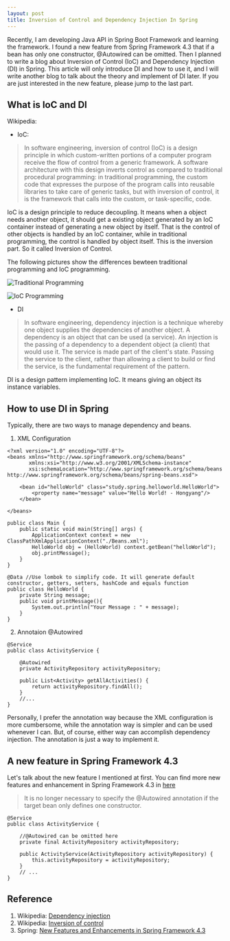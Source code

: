```yaml
---
layout: post
title: Inversion of Control and Dependency Injection In Spring
---
```


Recently, I am developing Java API in Spring Boot Framework and learning the framework. I found a new feature from Spring Framework 4.3 that if a bean has only one constructor, @Autowired can be omitted. Then I planned to write a blog about Inversion of Control (IoC) and Dependency Injection (DI) in Spring. This article will only introduce DI and how to use it, and I will write another blog to talk about the theory and implement of DI later. If you are just interested in the new feature, please jump to the last part.<br>

## What is IoC and DI

Wikipedia: 

* IoC:
> In software engineering, inversion of control (IoC) is a design principle in which custom-written portions of a computer program receive the flow of control from a generic framework. A software architecture with this design inverts control as compared to traditional procedural programming: in traditional programming, the custom code that expresses the purpose of the program calls into reusable libraries to take care of generic tasks, but with inversion of control, it is the framework that calls into the custom, or task-specific, code.

IoC is a design principle to reduce decoupling. It means when a object needs another object, it should get a existing object generated by an IoC container instead of generating a new object by itself. That is the control of other objects is handled by an IoC container, while in traditional programming, the control is handled by object itself. This is the inversion part. So it called Inversion of Control. <br>

The following pictures show the differences bewteen traditional programming and IoC programming.

![Traditional Programming](https://github.com/HongyangYu/hongyangyu.github.io/blob/master/images/ioc-1.png?raw=true)

![IoC Programming](https://github.com/HongyangYu/hongyangyu.github.io/blob/master/images/ioc-1.png?raw=true)



* DI
> In software engineering, dependency injection is a technique whereby one object supplies the dependencies of another object. A dependency is an object that can be used (a service). An injection is the passing of a dependency to a dependent object (a client) that would use it. The service is made part of the client's state. Passing the service to the client, rather than allowing a client to build or find the service, is the fundamental requirement of the pattern.


DI is a design pattern implementing IoC. It means giving an object its instance variables. 


## How to use DI in Spring

Typically, there are two ways to manage dependency and beans.

1. XML Configuration

```
<?xml version="1.0" encoding="UTF-8"?>
<beans xmlns="http://www.springframework.org/schema/beans"
       xmlns:xsi="http://www.w3.org/2001/XMLSchema-instance"
       xsi:schemaLocation="http://www.springframework.org/schema/beans http://www.springframework.org/schema/beans/spring-beans.xsd">

    <bean id="helloWorld" class="study.spring.helloworld.HelloWorld">
        <property name="message" value="Hello World! - Hongyang"/>
    </bean>

</beans>
```

```
public class Main {
    public static void main(String[] args) {
        ApplicationContext context = new ClassPathXmlApplicationContext("./Beans.xml");
        HelloWorld obj = (HelloWorld) context.getBean("helloWorld");
        obj.printMessage();
    }
}

```

```
@Data //Use lombok to simplify code. It will generate default constructor, getters, setters, hashCode and equals function
public class HelloWorld {
    private String message;
    public void printMessage(){
        System.out.println("Your Message : " + message);
    }
}
```

2. Annotaion @Autowired

```
@Service
public class ActivityService {

	@Autowired
    private ActivityRepository activityRepository;

    public List<Activity> getAllActivities() {
        return activityRepository.findAll();
    }
    //...
}

```

Personally, I prefer the annotation way because the XML configuration is more cumbersome, while the annotation way is simpler and can be used whenever I can. But, of course, either way can accomplish dependency injection. The annotation is just a way to implement it. <br>

## A new feature in Spring Framework 4.3

Let's talk about the new feature I mentioned at first. You can find more new features and enhancement in Spring Framework 4.3 in [here](https://docs.spring.io/spring/docs/current/spring-framework-reference/html/new-in-4.3.html)

> It is no longer necessary to specify the @Autowired annotation if the target bean only defines one constructor.

```
@Service
public class ActivityService {

	//@Autowired can be omitted here
    private final ActivityRepository activityRepository;

    public ActivityService(ActivityRepository activityRepository) {
        this.activityRepository = activityRepository;
    }
    // ...
}
```

## Reference
1. Wikipedia: [Dependency injection](https://en.wikipedia.org/wiki/Dependency_injection)
2. Wikipedia: [Inversion of control](https://en.wikipedia.org/wiki/Inversion_of_control)
3. Spring: [New Features and Enhancements in Spring Framework 4.3](https://docs.spring.io/spring/docs/current/spring-framework-reference/html/new-in-4.3.html)
